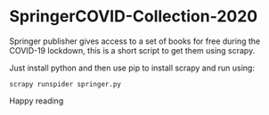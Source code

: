 # SpringerCOVID-Collection-2020
Springer publisher gives access to a set of books for free during the COVID-19 lockdown, this is a short script to get them using scrapy.

Just install python and then use pip to install scrapy and run using:
```
scrapy runspider springer.py
```
Happy reading
